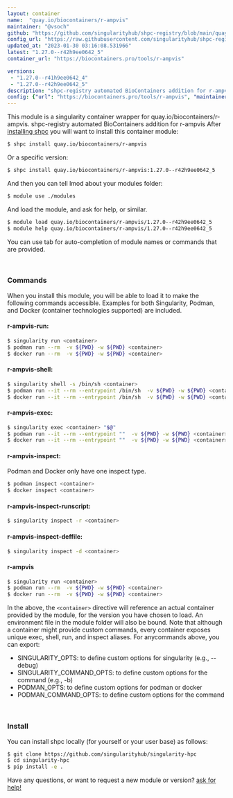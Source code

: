 ```yaml
---
layout: container
name:  "quay.io/biocontainers/r-ampvis"
maintainer: "@vsoch"
github: "https://github.com/singularityhub/shpc-registry/blob/main/quay.io/biocontainers/r-ampvis/container.yaml"
config_url: "https://raw.githubusercontent.com/singularityhub/shpc-registry/main/quay.io/biocontainers/r-ampvis/container.yaml"
updated_at: "2023-01-30 03:16:08.531966"
latest: "1.27.0--r42h9ee0642_5"
container_url: "https://biocontainers.pro/tools/r-ampvis"

versions:
 - "1.27.0--r41h9ee0642_4"
 - "1.27.0--r42h9ee0642_5"
description: "shpc-registry automated BioContainers addition for r-ampvis"
config: {"url": "https://biocontainers.pro/tools/r-ampvis", "maintainer": "@vsoch", "description": "shpc-registry automated BioContainers addition for r-ampvis", "latest": {"1.27.0--r42h9ee0642_5": "sha256:b27ef38ca5c43156ecf172daea440effb2574ffa13830c2ca6575201dd4cbea7"}, "tags": {"1.27.0--r41h9ee0642_4": "sha256:1973dfdc21e256b0bcff8db72d413e083384f3dd3aa17771409a9f9ffa567dd4", "1.27.0--r42h9ee0642_5": "sha256:b27ef38ca5c43156ecf172daea440effb2574ffa13830c2ca6575201dd4cbea7"}, "docker": "quay.io/biocontainers/r-ampvis"}
---
```


This module is a singularity container wrapper for quay.io/biocontainers/r-ampvis.
shpc-registry automated BioContainers addition for r-ampvis
After [installing shpc](#install) you will want to install this container module:


```bash
$ shpc install quay.io/biocontainers/r-ampvis
```

Or a specific version:

```bash
$ shpc install quay.io/biocontainers/r-ampvis:1.27.0--r42h9ee0642_5
```

And then you can tell lmod about your modules folder:

```bash
$ module use ./modules
```

And load the module, and ask for help, or similar.

```bash
$ module load quay.io/biocontainers/r-ampvis/1.27.0--r42h9ee0642_5
$ module help quay.io/biocontainers/r-ampvis/1.27.0--r42h9ee0642_5
```

You can use tab for auto-completion of module names or commands that are provided.

<br>

### Commands

When you install this module, you will be able to load it to make the following commands accessible.
Examples for both Singularity, Podman, and Docker (container technologies supported) are included.

#### r-ampvis-run:

```bash
$ singularity run <container>
$ podman run --rm  -v ${PWD} -w ${PWD} <container>
$ docker run --rm  -v ${PWD} -w ${PWD} <container>
```

#### r-ampvis-shell:

```bash
$ singularity shell -s /bin/sh <container>
$ podman run --it --rm --entrypoint /bin/sh  -v ${PWD} -w ${PWD} <container>
$ docker run --it --rm --entrypoint /bin/sh  -v ${PWD} -w ${PWD} <container>
```

#### r-ampvis-exec:

```bash
$ singularity exec <container> "$@"
$ podman run --it --rm --entrypoint ""  -v ${PWD} -w ${PWD} <container> "$@"
$ docker run --it --rm --entrypoint ""  -v ${PWD} -w ${PWD} <container> "$@"
```

#### r-ampvis-inspect:

Podman and Docker only have one inspect type.

```bash
$ podman inspect <container>
$ docker inspect <container>
```

#### r-ampvis-inspect-runscript:

```bash
$ singularity inspect -r <container>
```

#### r-ampvis-inspect-deffile:

```bash
$ singularity inspect -d <container>
```



#### r-ampvis

```bash
$ singularity run <container>
$ podman run --rm  -v ${PWD} -w ${PWD} <container>
$ docker run --rm  -v ${PWD} -w ${PWD} <container>
```


In the above, the `<container>` directive will reference an actual container provided
by the module, for the version you have chosen to load. An environment file in the
module folder will also be bound. Note that although a container
might provide custom commands, every container exposes unique exec, shell, run, and
inspect aliases. For anycommands above, you can export:

 - SINGULARITY_OPTS: to define custom options for singularity (e.g., --debug)
 - SINGULARITY_COMMAND_OPTS: to define custom options for the command (e.g., -b)
 - PODMAN_OPTS: to define custom options for podman or docker
 - PODMAN_COMMAND_OPTS: to define custom options for the command

<br>

### Install

You can install shpc locally (for yourself or your user base) as follows:

```bash
$ git clone https://github.com/singularityhub/singularity-hpc
$ cd singularity-hpc
$ pip install -e .
```

Have any questions, or want to request a new module or version? [ask for help!](https://github.com/singularityhub/singularity-hpc/issues)